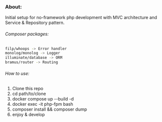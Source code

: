 ### About:

Initial setup for no-framework php development with MVC architecture and Service & Repository pattern.

###### Composer packages:

```bash
filp/whoops -> Error handler
monolog/monolog -> Logger
illuminate/database -> ORM
bramus/router -> Routing
```

###### How to use:

1. Clone this repo
2. cd path/to/clone
3. docker compose up --build -d
4. docker exec -it php-fpm bash
5. composer install && composer dump
6. enjoy & develop
